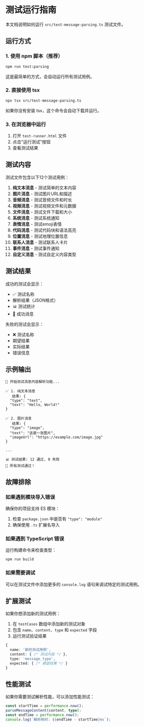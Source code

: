 # 测试运行指南

本文档说明如何运行 `src/test-message-parsing.ts` 测试文件。

## 运行方式

### 1. 使用 npm 脚本（推荐）

```bash
npm run test:parsing
```

这是最简单的方式，会自动运行所有测试用例。

### 2. 直接使用 tsx

```bash
npx tsx src/test-message-parsing.ts
```

如果你没有安装 tsx，这个命令会自动下载并运行。

### 3. 在浏览器中运行

1. 打开 `test-runner.html` 文件
2. 点击"运行测试"按钮
3. 查看测试结果

## 测试内容

测试文件包含以下12个测试用例：

1. **纯文本消息** - 测试简单的文本内容
2. **图片消息** - 测试图片URL和描述
3. **音频消息** - 测试音频文件和时长
4. **视频消息** - 测试视频文件和元数据
5. **文件消息** - 测试文件下载和大小
6. **系统消息** - 测试系统通知
7. **表情消息** - 测试emoji表情
8. **代码消息** - 测试代码块和语法高亮
9. **位置消息** - 测试地理位置信息
10. **联系人消息** - 测试联系人卡片
11. **事件消息** - 测试事件通知
12. **自定义消息** - 测试自定义内容类型

## 测试结果

成功的测试会显示：
- ✅ 测试名称
- 解析结果（JSON格式）
- 📊 测试统计
- 🎉 成功消息

失败的测试会显示：
- ❌ 测试名称
- 期望结果
- 实际结果
- 错误信息

## 示例输出

```
🧪 开始测试消息内容解析功能...

✅ 1. 纯文本消息
   结果: {
  "type": "text",
  "text": "Hello, World!"
}

✅ 2. 图片消息
   结果: {
  "type": "image",
  "text": "这是一张图片",
  "imageUrl": "https://example.com/image.jpg"
}

...

📊 测试结果: 12 通过, 0 失败
🎉 所有测试通过！
```

## 故障排除

### 如果遇到模块导入错误

确保你的项目支持 ES 模块：

1. 检查 `package.json` 中是否有 `"type": "module"`
2. 确保使用 `.ts` 扩展名导入

### 如果遇到 TypeScript 错误

运行构建命令来检查类型：

```bash
npm run build
```

### 如果需要调试

可以在测试文件中添加更多的 `console.log` 语句来调试特定的测试用例。

## 扩展测试

如果你想添加新的测试用例：

1. 在 `testCases` 数组中添加新的测试对象
2. 包含 `name`、`content`、`type` 和 `expected` 字段
3. 运行测试验证结果

```typescript
{
  name: '新的测试用例',
  content: { /* 测试内容 */ },
  type: 'message_type',
  expected: { /* 期望结果 */ }
}
```

## 性能测试

如果你需要测试解析性能，可以添加性能测试：

```typescript
const startTime = performance.now();
parseMessageContent(content, type);
const endTime = performance.now();
console.log(`解析耗时: ${endTime - startTime}ms`);
``` 